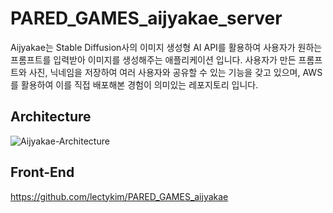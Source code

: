 # PARED_GAMES_aijyakae_server
Aijyakae는 Stable Diffusion사의 이미지 생성형 AI API를 활용하여
사용자가 원하는 프롬프트를 입력받아 이미지를 생성해주는 애플리케이션 입니다.
사용자가 만든 프롬프트와 사진, 닉네임을 저장하여 여러 사용자와 공유할 수 있는 기능을 갖고 있으며,
AWS를 활용하여 이를 직접 배포해본 경험이 의미있는 레포지토리 입니다.


## Architecture

![Aijyakae-Architecture](https://github.com/user-attachments/assets/6c9b1a87-7735-453e-9241-5795638c22ba)


## Front-End

https://github.com/lectykim/PARED_GAMES_aijyakae

